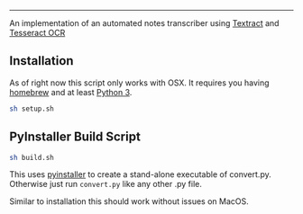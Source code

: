

--------------------------------------------------------------------

 An implementation of an automated notes transcriber using [Textract](https://github.com/deanmalmgren/textract) and [Tesseract OCR](https://github.com/tesseract-ocr/tesseract)


## Installation

As of right now this script only works with OSX. It requires you having [homebrew](https://brew.sh/) and at least [Python 3](https://www.python.org/downloads/).

```bash
sh setup.sh
```

## PyInstaller Build Script
```bash
sh build.sh
```

This uses [pyinstaller](https://github.com/pyinstaller/pyinstaller) to create a stand-alone executable of convert.py. Otherwise just run `convert.py` like any other .py file.

Similar to installation this should work without issues on MacOS.
